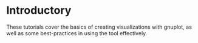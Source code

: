 # Introductory
These tutorials cover the basics of creating visualizations with gnuplot, as well as some best-practices in using the tool effectively.